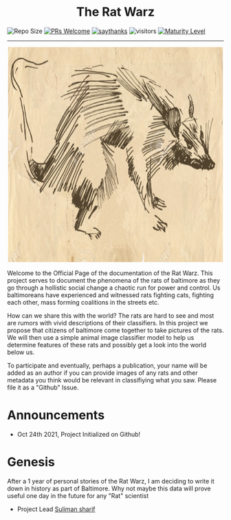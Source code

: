<h1 id="title" align='center'>The Rat Warz</h2>

![Repo Size](https://img.shields.io/github/repo-size/Sulstice/The-Rat-Warz)
[![PRs Welcome](https://img.shields.io/badge/Add-Images-brightgreen.svg?style=flat-square)](http://makeapullrequest.com)
 [![saythanks](https://img.shields.io/badge/Baltimore-<3-ff69b4.svg)]()
![visitors](https://visitor-badge.laobi.icu/badge?page_id=Sulstice.the_rat_wars)
[![Maturity Level](https://img.shields.io/badge/Maturity%20Level-ML--1-orange)](https://img.shields.io/badge/Maturity%20Level-ML--1-orange)

<hr>

<p align="center">
  <img width="500" height="500" src="utilities/images/main_rat_1.png">
</p>

Welcome to the Official Page of the documentation of the Rat Warz. This project serves to document the phenomena of the 
rats of baltimore as they go through a hollistic social change a chaotic run for power and control. Us baltimoreans have
experienced and witnessed rats fighting cats, fighting each other, mass forming coalitions in the streets etc. 

How can we share this with the world? The rats are hard to see and most are rumors with vivid descriptions of their classifiers. 
In this project we propose that citizens of baltimore come together to take pictures of the rats. We will then use 
a simple animal image classifier model to help us determine features of these rats and possibly get a look into the world
below us. 

To participate and eventually, perhaps a publication, your name will be added as an author if you can provide images of 
any rats and other metadata you think would be relevant in classifiying what you saw. Please file it as a "Github" Issue. 

Announcements
=============

- Oct 24th 2021, Project Initialized on Github!

Genesis
=======

After a 1 year of personal stories of the Rat Warz, I am deciding to write it down in history as part of Baltimore. Why 
not maybe this data will prove useful one day in the future for any "Rat" scientist

- Project Lead [Suliman sharif](http://sulstice.github.io/)